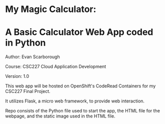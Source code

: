 # My Magic Calculator:
# A Basic Calculator Web App coded in Python

Author: Evan Scarborough

Course: CSC227 Cloud Application Development

Version: 1.0




This web app will be hosted on OpenShift's CodeRead Containers for my CSC227 Final Project.

It utilizes Flask, a micro web framework, to provide web interaction. 

Repo consists of the Python file used to start the app, the HTML file for the webpage, and the static image used in the HTML file.
